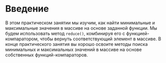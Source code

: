# Введение

В этом практическом занятии мы изучим, как найти минимальные и максимальные значения в массиве на основе заданной функции. Мы будем использовать метод `reduce()`, комбинируя его с функцией-компаратором, чтобы вернуть соответствующий элемент в массиве. В конце практического занятия вы хорошо освоите методы поиска минимальных и максимальных значений в массиве на основе собственных функций-компараторов.
